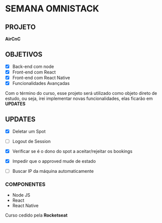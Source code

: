 # SEMANA OMNISTACK

## PROJETO
**AirCnC**

## OBJETIVOS
- [x] Back-end com node
- [x] Front-end com React
- [x] Front-end com React Native
- [x] Funcionalidades Avançadas

Com o término do curso, esse projeto será utilizado como objeto direto de estudo, ou seja, irei implementar novas funcionalidades, elas ficarão em **UPDATES**

## UPDATES 
- [x] Deletar um Spot
- [ ] Logout de Session
- [x] Verificar se é o dono do spot a aceitar/rejeitar os bookings
- [x] Impedir que o approved mude de estado
- [ ] Buscar IP da máquina automaticamente


### COMPONENTES
- Node JS
- React 
- React Native

Curso cedido pela **Rocketseat**

